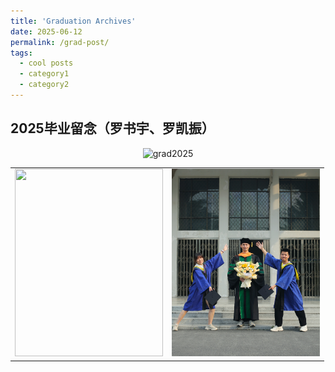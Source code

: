 ```yaml
---
title: 'Graduation Archives'
date: 2025-06-12
permalink: /grad-post/
tags:
  - cool posts
  - category1
  - category2
---
```



## 2025毕业留念（罗书宇、罗凯振）
<div style="text-align: center">
    <img src="../images/graduation/20250612grad2.jpg"  alt="grad2025" width="80%" height="auto"/>
</div>


<!-- <img src="https://github.com/lisong2019/web/raw/master/images/graduation/20250612grad1.jpg"  alt="grad2025" width="80%" height="auto"/>-->

<table style="width:100%; border: none;">
  <tr>
  <td style="width:50%;">
  <img src="../images/graduation/20250612grad1.jpg" style="width:100%; height:300px; object-fit: cover;">
  </td>
  
  <td style="width:50%;">
  <img src="../images/graduation/20250612grad3.jpg" style="width:100%; height:300px; object-fit: cover;">
  </td>

  </tr>

</table>
